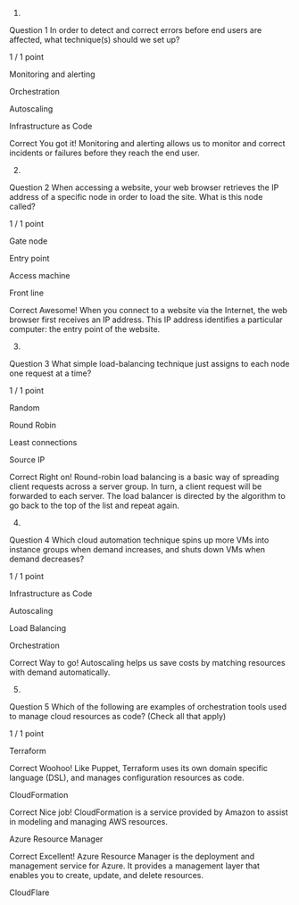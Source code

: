 1.
Question 1
In order to detect and correct errors before end users are affected, what technique(s) should we set up?

1 / 1 point

Monitoring and alerting


Orchestration


Autoscaling


Infrastructure as Code

Correct
You got it! Monitoring and alerting allows us to monitor and correct incidents or failures before they reach the end user.

2.
Question 2
When accessing a website, your web browser retrieves the IP address of a specific node in order to load the site. What is this node called?

1 / 1 point

Gate node


Entry point


Access machine


Front line

Correct
Awesome! When you connect to a website via the Internet, the web browser first receives an IP address. This IP address identifies a particular computer: the entry point of the website.

3.
Question 3
What simple load-balancing technique just assigns to each node one request at a time?

1 / 1 point

Random


Round Robin


Least connections


Source IP

Correct
Right on! Round-robin load balancing is a basic way of spreading client requests across a server group. In turn, a client request will be forwarded to each server. The load balancer is directed by the algorithm to go back to the top of the list and repeat again.

4.
Question 4
Which cloud automation technique spins up more VMs into instance groups when demand increases, and shuts down VMs when demand decreases?

1 / 1 point

Infrastructure as Code


Autoscaling


Load Balancing


Orchestration

Correct
Way to go! Autoscaling helps us save costs by matching resources with demand automatically.

5.
Question 5
Which of the following are examples of orchestration tools used to manage cloud resources as code? (Check all that apply)

1 / 1 point

Terraform

Correct
Woohoo! Like Puppet, Terraform uses its own domain specific language (DSL), and manages configuration resources as code.


CloudFormation

Correct
Nice job! CloudFormation is a service provided by Amazon to assist in modeling and managing AWS resources.


Azure Resource Manager

Correct
Excellent! Azure Resource Manager is the deployment and management service for Azure. It provides a management layer that enables you to create, update, and delete resources.


CloudFlare

